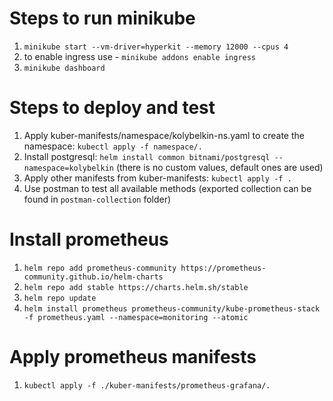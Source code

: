 # Steps to run minikube
1) `minikube start --vm-driver=hyperkit --memory 12000 --cpus 4`
2) to enable ingress use - `minikube addons enable ingress`
3) `minikube dashboard`

# Steps to deploy and test
1) Apply kuber-manifests/namespace/kolybelkin-ns.yaml to create the namespace: `kubectl apply -f namespace/.`
2) Install postgresql: `helm install common bitnami/postgresql --namespace=kolybelkin` (there is no custom values, default ones are used)
3) Apply other manifests from kuber-manifests: `kubectl apply -f .`
4) Use postman to test all available methods (exported collection can be found in `postman-collection` folder)

# Install prometheus

1) `helm repo add prometheus-community https://prometheus-community.github.io/helm-charts`
2) `helm repo add stable https://charts.helm.sh/stable`
3) `helm repo update`
4) `helm install prometheus prometheus-community/kube-prometheus-stack -f prometheus.yaml --namespace=monitoring --atomic`

# Apply prometheus manifests

1) `kubectl apply -f ./kuber-manifests/prometheus-grafana/.`